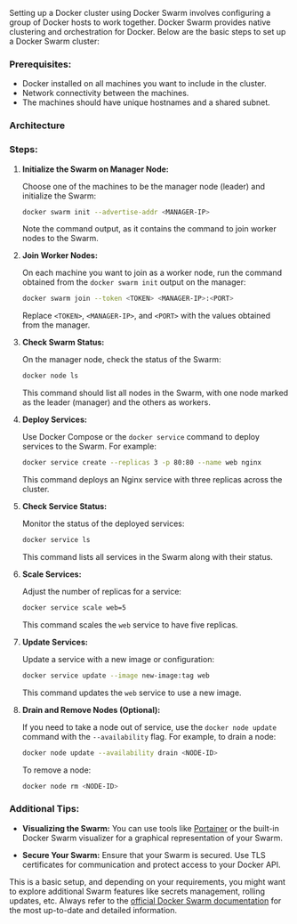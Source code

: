 Setting up a Docker cluster using Docker Swarm involves configuring a group of Docker hosts to work together. Docker Swarm provides native clustering and orchestration for Docker. Below are the basic steps to set up a Docker Swarm cluster:

### Prerequisites:

- Docker installed on all machines you want to include in the cluster.
- Network connectivity between the machines.
- The machines should have unique hostnames and a shared subnet.

### Architecture

### Steps:

1. **Initialize the Swarm on Manager Node:**

   Choose one of the machines to be the manager node (leader) and initialize the Swarm:

   ```bash
   docker swarm init --advertise-addr <MANAGER-IP>
   ```

   Note the command output, as it contains the command to join worker nodes to the Swarm.

2. **Join Worker Nodes:**

   On each machine you want to join as a worker node, run the command obtained from the `docker swarm init` output on the manager:

   ```bash
   docker swarm join --token <TOKEN> <MANAGER-IP>:<PORT>
   ```

   Replace `<TOKEN>`, `<MANAGER-IP>`, and `<PORT>` with the values obtained from the manager.

3. **Check Swarm Status:**

   On the manager node, check the status of the Swarm:

   ```bash
   docker node ls
   ```

   This command should list all nodes in the Swarm, with one node marked as the leader (manager) and the others as workers.

4. **Deploy Services:**

   Use Docker Compose or the `docker service` command to deploy services to the Swarm. For example:

   ```bash
   docker service create --replicas 3 -p 80:80 --name web nginx
   ```

   This command deploys an Nginx service with three replicas across the cluster.

5. **Check Service Status:**

   Monitor the status of the deployed services:

   ```bash
   docker service ls
   ```

   This command lists all services in the Swarm along with their status.

6. **Scale Services:**

   Adjust the number of replicas for a service:

   ```bash
   docker service scale web=5
   ```

   This command scales the `web` service to have five replicas.

7. **Update Services:**

   Update a service with a new image or configuration:

   ```bash
   docker service update --image new-image:tag web
   ```

   This command updates the `web` service to use a new image.

8. **Drain and Remove Nodes (Optional):**

   If you need to take a node out of service, use the `docker node update` command with the `--availability` flag. For example, to drain a node:

   ```bash
   docker node update --availability drain <NODE-ID>
   ```

   To remove a node:

   ```bash
   docker node rm <NODE-ID>
   ```

### Additional Tips:

- **Visualizing the Swarm:**
  You can use tools like [Portainer](https://www.portainer.io/) or the built-in Docker Swarm visualizer for a graphical representation of your Swarm.

- **Secure Your Swarm:**
  Ensure that your Swarm is secured. Use TLS certificates for communication and protect access to your Docker API.

This is a basic setup, and depending on your requirements, you might want to explore additional Swarm features like secrets management, rolling updates, etc. Always refer to the [official Docker Swarm documentation](https://docs.docker.com/swarm/) for the most up-to-date and detailed information.